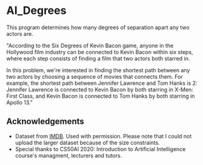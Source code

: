 # AI_Degrees

This program determines how many degrees of separation apart any two actors are.

"According to the Six Degrees of Kevin Bacon game, anyone in the Hollywood film industry can be connected to Kevin Bacon within six steps, where each step consists of finding a film that two actors both starred in.

In this problem, we're interested in finding the shortest path between any two actors by choosing a sequence of movies that connects them. For example, the shortest path between Jennifer Lawrence and Tom Hanks is 2: Jennifer Lawrence is connected to Kevin Bacon by both starring in X-Men: First Class, and Kevin Bacon is connected to Tom Hanks by both starring in Apollo 13."

## Acknowledgements
  - Dataset from [IMDB](https://www.imdb.com/). Used with permission. Please note that I could not upload the larger dataset because of the size constraints.
  - Special thanks to CS50AI 2020: Introduction to Artificial Intelligence course's managment, lecturers and tutors.
